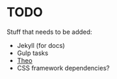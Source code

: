 # TODO

Stuff that needs to be added:

- Jekyll (for docs)
- Gulp tasks
- [Theo](https://github.com/salesforce-ux/theo)
- CSS framework dependencies? 
